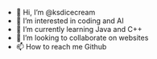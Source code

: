 - 👋 Hi, I’m @ksdicecream
- 👀 I’m interested in coding and AI
- 🌱 I’m currently learning Java and C++
- 💞️ I’m looking to collaborate on websites
- 📫 How to reach me Github

<!---
ksdicecream/ksdicecream is a ✨ special ✨ repository because its `README.md` (this file) appears on your GitHub profile.
You can click the Preview link to take a look at your changes.
--->
